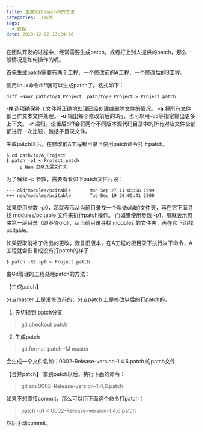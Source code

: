 ```yaml
---
title: 生成和打上patch的方法
categories: IT素养
tags:
  - 教程
date: 2013-12-02 13:24:16
---
```


在团队开发的过程中，经常需要生成patch，或者打上别人提供的patch，那么一般情况是如何操作的呢。

首先生成patch需要有两个工程，一个修改前的A工程，一个修改后的B工程。

使用linux命令diff就可以生成patch了。格式如下：
```
diff -Naur path/to/A_Project  path/to/B_Project > Project.patch
```
  **-N** 选项确保补丁文件将正确地处理已经创建或删除文件的情况。
  **-a** 将所有文件都当作文本文件处理。
  **-u** 输出每个修改前后的3行，也可以用-u5等指定输出更多上下文。
  **-r** 递归。设置后diff会将两个不同版本源代码目录中的所有对应文件全部都进行一次比较，包括子目录文件。

生成patch以后，在修改前A工程根目录下使用patch命令打上patch。
```
$ cd path/to/A_Project
$ patch -p1 < Project.patch
    -p Num 忽略几层文件夹
```
为了解释 -p 参数，需要看看如下patch文件片段：
```
--- old/modules/pcitable       Mon Sep 27 11:03:56 1999                                          +++ new/modules/pcitable       Tue Dec 19 20:05:41 2000
```
如果使用参数 -p0，那就表示从当前目录找一个叫做old的文件夹，再在它下面寻找 modules/pcitable 文件来执行patch操作。
而如果使用参数 -p1，那就表示忽略第一层目录（即不管old），从当前目录寻找 modules 的文件夹，再在它下面找pcitable。

如果要取消补丁做出的更改，恢复旧版本，在A工程的根目录下执行以下命令，A工程就会恢复成没有打patch的样子：
```
$ patch -RE -p0 < Project.patch
```
由Git管理的工程处理patch的方法：

【生成patch】

分支master 上是没修改前的，分支patch 上是修改以后的打patch的。

1. 先切换到 patch分支
> git checkout patch

2. 生成patch
> git format-patch -M master

会生成一个文件名如：0002-Release-version-1.4.6.patch 的patch文件

【合并patch】
拿到patch以后，执行下面的命令：
> git am 0002-Release-version-1.4.6.patch

如果不想直接commit，那么可以用下面这个命令打patch：
> patch -p1 < 0002-Release-version-1.4.6.patch

然后手动commit。



 